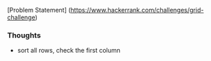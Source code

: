 [Problem Statement] (https://www.hackerrank.com/challenges/grid-challenge)

### Thoughts
- sort all rows, check the first column
